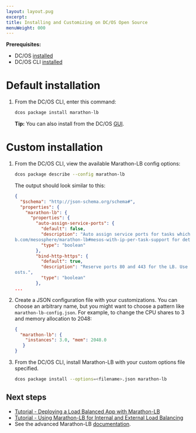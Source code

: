 ```yaml
---
layout: layout.pug
excerpt:
title: Installing and Customizing on DC/OS Open Source
menuWeight: 000
---
```



**Prerequisites:**

- DC/OS [installed](/1.10/installing/oss/)
- DC/OS CLI [installed](/1.10/cli/install/)

# Default installation

1.  From the DC/OS CLI, enter this command:

    ```bash
    dcos package install marathon-lb
    ```
    
    **Tip:** You can also install from the DC/OS [GUI](/1.10/gui/). 


# Custom installation

1.  From the DC/OS CLI, view the available Marathon-LB config options:

    ```bash
    dcos package describe --config marathon-lb
    ```
    
    The output should look similar to this:
    
    ```json
    {
      "$schema": "http://json-schema.org/schema#",
      "properties": {
        "marathon-lb": {
          "properties": {
            "auto-assign-service-ports": {
              "default": false,
              "description": "Auto assign service ports for tasks which use IP-per-task. See https://githu
    b.com/mesosphere/marathon-lb#mesos-with-ip-per-task-support for details.",
              "type": "boolean"
            },
            "bind-http-https": {
              "default": true,
              "description": "Reserve ports 80 and 443 for the LB. Use this if you intend to use virtual h
    osts.",
              "type": "boolean"
            },
    ...
    ```
    
1.  Create a JSON configuration file with your customizations. You can choose an arbitrary name, but you might want to choose a pattern like `marathon-lb-config.json`. For example, to change the CPU shares to 3 and memory allocation to 2048:
    
    ```json
    {
      "marathon-lb": {
        "instances": 3.0, "mem": 2048.0
       }
    }
    ```
    
1.  From the DC/OS CLI, install Marathon-LB with your custom options file specified. 

    ```bash
    dcos package install --options=<filename>.json marathon-lb
    ```

## Next steps

- [Tutorial - Deploying a Load Balanced App with Marathon-LB](/1.10/networking/marathon-lb/marathon-lb-basic-tutorial/)
- [Tutorial - Using Marathon-LB for Internal and External Load Balancing](/1.10/networking/marathon-lb/marathon-lb-advanced-tutorial/)
- See the advanced Marathon-LB [documentation](/1.10/networking/marathon-lb/advanced/).
